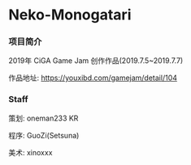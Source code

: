 # Neko-Monogatari

### 项目简介

2019年 CiGA Game Jam 创作作品(2019.7.5~2019.7.7)

作品地址: https://youxibd.com/gamejam/detail/104

### Staff

策划: oneman233  KR

程序: GuoZi(Setsuna)

美术: xinoxxx
